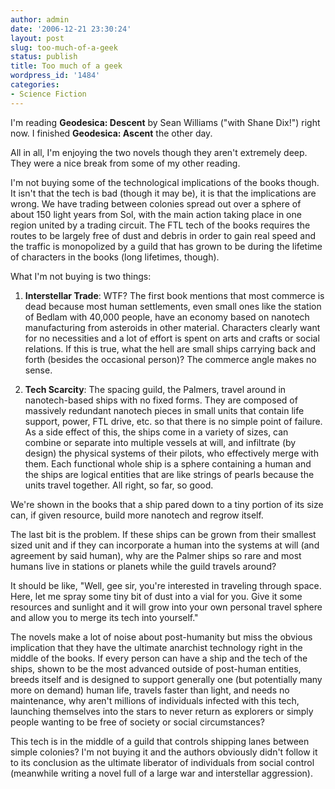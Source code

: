 ```yaml
---
author: admin
date: '2006-12-21 23:30:24'
layout: post
slug: too-much-of-a-geek
status: publish
title: Too much of a geek
wordpress_id: '1484'
categories:
- Science Fiction
---
```

I'm reading <strong>Geodesica: Descent</strong> by Sean Williams ("with Shane Dix!") right now. I finished <strong>Geodesica: Ascent</strong> the other day.

All in all, I'm enjoying the two novels though they aren't extremely deep. They were a nice break from some of my other reading.

I'm not buying some of the technological implications of the books though. It isn't that the tech is bad (though it may be), it is that the implications are wrong. We have trading between colonies spread out over a sphere of about 150 light years from Sol, with the main action taking place in one region united by a trading circuit. The FTL tech of the books requires the routes to be largely free of dust and debris in order to gain real speed and the traffic is monopolized by a guild that has grown to be during the lifetime of characters in the books (long lifetimes, though).

What I'm not buying is two things:

1. <strong>Interstellar Trade</strong>: WTF? The first book mentions that most commerce is dead because most human settlements, even small ones like the station of Bedlam with 40,000 people, have an economy based on nanotech manufacturing from asteroids in other material. Characters clearly want for no necessities and a lot of effort is spent on arts and crafts or social relations. If this is true, what the hell are small ships carrying back and forth (besides the occasional person)? The commerce angle makes no sense.

2. <strong>Tech Scarcity</strong>: The spacing guild, the Palmers, travel around in nanotech-based ships with no fixed forms. They are composed of massively redundant nanotech pieces in small units that contain life support, power, FTL drive, etc. so that there is no simple point of failure. As a side effect of this, the ships come in a variety of sizes, can combine or separate into multiple vessels at will, and infiltrate (by design) the physical systems of their pilots, who effectively merge with them. Each functional whole ship is a sphere containing a human and the ships are logical entities that are like strings of pearls because the units travel together. All right, so far, so good.

We're shown in the books that a ship pared down to a tiny portion of its size can, if given resource, build more nanotech and regrow itself.

The last bit is the problem. If these ships can be grown from their smallest sized unit and if they can incorporate a human into the systems at will (and agreement by said human), why are the Palmer ships so rare and most humans live in stations or planets while the guild travels around?

It should be like, "Well, gee sir, you're interested in traveling through space. Here, let me spray some tiny bit of dust into a vial for you. Give it some resources and sunlight and it will grow into your own personal travel sphere and allow you to merge its tech into yourself."

The novels make a lot of noise about post-humanity but miss the obvious implication that they have the ultimate anarchist technology right in the middle of the books. If every person can have a ship and the tech of the ships, shown to be the most advanced outside of post-human entities, breeds itself and is designed to support generally one (but potentially many more on demand) human life, travels faster than light, and needs no maintenance, why aren't millions of individuals infected with this tech, launching themselves into the stars to never return as explorers or simply people wanting to be free of society or social circumstances?

This tech is in the middle of a guild that controls shipping lanes between simple colonies? I'm not buying it and the authors obviously didn't follow it to its conclusion as the ultimate liberator of individuals from social control (meanwhile writing a novel full of a large war and interstellar aggression).
